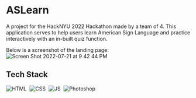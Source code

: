 # ASLearn

A project for the HackNYU 2022 Hackathon made by a team of 4. This application serves to help users learn American Sign Language and practice interactively with an in-built quiz function. 

Below is a screenshot of the landing page:
![Screen Shot 2022-07-21 at 9 42 44 PM](https://user-images.githubusercontent.com/90710790/180343925-80d75415-40db-4766-a1b8-4a8ff6ac7d75.png)

## Tech Stack
![HTML](https://img.shields.io/badge/HTML-239120?style=for-the-badge&logo=html5&logoColor=white)&nbsp;
![CSS](https://img.shields.io/badge/CSS-239120?&style=for-the-badge&logo=css3&logoColor=white)&nbsp;
![JS](https://img.shields.io/badge/JavaScript-F7DF1E?style=for-the-badge&logo=javascript&logoColor=black)&nbsp;
![Photoshop](https://img.shields.io/badge/Adobe%20Photoshop-31A8FF?style=for-the-badge&logo=Adobe%20Photoshop&logoColor=black)&nbsp;
